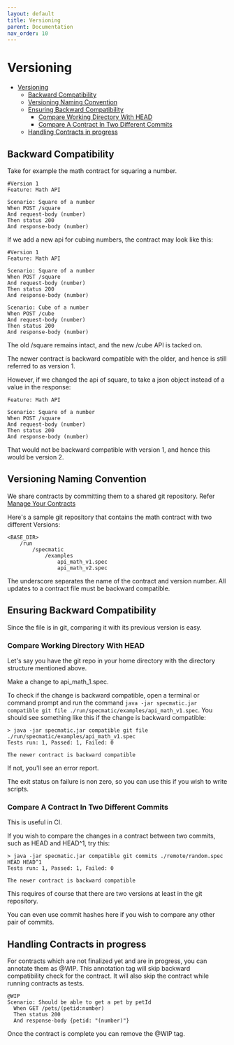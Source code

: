 ```yaml
---
layout: default
title: Versioning
parent: Documentation
nav_order: 10
---
```

Versioning
==========

- [Versioning](#versioning)
  - [Backward Compatibility](#backward-compatibility)
  - [Versioning Naming Convention](#versioning-naming-convention)
  - [Ensuring Backward Compatibility](#ensuring-backward-compatibility)
    - [Compare Working Directory With HEAD](#compare-working-directory-with-head)
    - [Compare A Contract In Two Different Commits](#compare-a-contract-in-two-different-commits)
  - [Handling Contracts in progress](#handling-contracts-in-progress)

## Backward Compatibility

Take for example the math contract for squaring a number.

```gherkin
#Version 1
Feature: Math API

Scenario: Square of a number
When POST /square
And request-body (number)
Then status 200
And response-body (number)
```

If we add a new api for cubing numbers, the contract may look like this:

```gherkin
#Version 1
Feature: Math API

Scenario: Square of a number
When POST /square
And request-body (number)
Then status 200
And response-body (number)

Scenario: Cube of a number
When POST /cube
And request-body (number)
Then status 200
And response-body (number)
```

The old /square remains intact, and the new /cube API is tacked on.

The newer contract is backward compatible with the older, and hence is still referred to as version 1.

However, if we changed the api of square, to take a json object instead of a value in the response:

```gherkin
Feature: Math API

Scenario: Square of a number
When POST /square
And request-body (number)
Then status 200
And response-body (number)
```

That would not be backward compatible with version 1, and hence this would be version 2.

## Versioning Naming Convention

We share contracts by committing them to a shared git repository. Refer [Manage Your Contracts](/documentation/manage_contracts.html)

Here's a sample git repository that contains the math contract with two different Versions:

```
<BASE_DIR>
    /run
        /specmatic
            /examples
                api_math_v1.spec
                api_math_v2.spec
```

  The underscore separates the name of the contract and version number. All updates to a contract file must be backward compatible.

## Ensuring Backward Compatibility
 
Since the file is in git, comparing it with its previous version is easy.

### Compare Working Directory With HEAD

Let's say you have the git repo in your home directory with the directory structure mentioned above.

Make a change to api_math_1.spec.

To check if the change is backward compatible, open a terminal or command prompt and run the command `java -jar specmatic.jar compatible git file ./run/specmatic/examples/api_math_v1.spec`. You should see something like this if the change is backward compatible:

```shell
> java -jar specmatic.jar compatible git file ./run/specmatic/examples/api_math_v1.spec
Tests run: 1, Passed: 1, Failed: 0

The newer contract is backward compatible
```

If not, you'll see an error report.

The exit status on failure is non zero, so you can use this if you wish to write scripts.

### Compare A Contract In Two Different Commits

This is useful in CI.

If you wish to compare the changes in a contract between two commits, such as HEAD and HEAD^1, try this:

```shell
> java -jar specmatic.jar compatible git commits ./remote/random.spec HEAD HEAD^1
Tests run: 1, Passed: 1, Failed: 0

The newer contract is backward compatible
```

This requires of course that there are two versions at least in the git repository.

You can even use commit hashes here if you wish to compare any other pair of commits.

## Handling Contracts in progress

For contracts which are not finalized yet and are in progress, you can annotate them as @WIP. This annotation tag will skip backward compatibility check for the contract. It will also skip the contract while running contracts as tests.

```gherkin
@WIP
Scenario: Should be able to get a pet by petId
  When GET /pets/(petid:number)
  Then status 200
  And response-body {petid: "(number)"}
```
Once the contract is complete you can remove the @WIP tag.
